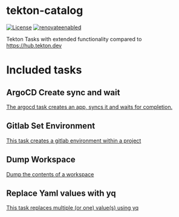 # tekton-catalog
[![License](http://img.shields.io/:license-mit-blue.svg)](https://github.com/codecentric/tekton-catalog/blob/main/LICENSE)
[![renovateenabled](https://img.shields.io/badge/renovate-enabled-yellow)](https://renovatebot.com)

Tekton Tasks with extended functionality compared to https://hub.tekton.dev

# Included tasks

## ArgoCD Create sync and wait

[The argocd task creates an app, syncs it and waits for completion.](https://github.com/codecentric/tekton-catalog/tree/main/task/argocd-task-create-sync-wait)

## Gitlab Set Environment

[This task creates a gitlab environment within a project](https://github.com/codecentric/tekton-catalog/tree/main/task/gitlab-set-environment/0.1)

## Dump Workspace

[Dump the contents of a workspace](https://github.com/codecentric/tekton-catalog/tree/main/task/dump-workspace/0.1)

## Replace Yaml values with yq

[This task replaces multiple (or one) value(s) using yq](https://github.com/codecentric/tekton-catalog/tree/main/task/replace-yaml-value-with-yq/0.1)
